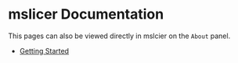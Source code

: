 # mslicer Documentation

This pages can also be viewed directly in mslcier on the `About` panel.

- [Getting Started](getting_started.md)
